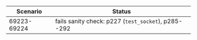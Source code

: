 | **Scenario** | **Status** |
|-----------|--------------------------------------------------------|
| 69223-69224 | fails sanity check: p227 (`test_socket`), p285--292 |
